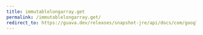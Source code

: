 ```yaml
---
title: immutablelongarray.get
permalink: /immutablelongarray.get/
redirect_to: https://guava.dev/releases/snapshot-jre/api/docs/com/google/common/primitives/ImmutableLongArray.html#get-int-
---
```

